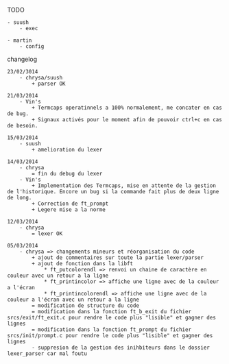 TODO

	- suush
		- exec

	- martin
		- config

changelog

	23/02/3014
		- chrysa/suush
			+ parser OK

	21/03/2014
    	- Vin's
        	+ Termcaps operatinnels a 100% normalement, me concater en cas de bug.
        	+ Signaux activés pour le moment afin de pouvoir ctrl+c en cas de besoin.

	15/03/2014
		- suush
			+ amelioration du lexer

	14/03/2014
		- chrysa
			= fin du debug du lexer
		- Vin's
			+ Implementation des Termcaps, mise en attente de la gestion de l'historique. Encore un bug si la commande fait plus de deux ligne de long.
			+ Correction de ft_prompt
			+ Legere mise a la norme

	12/03/2014
		- chrysa
			= lexer OK

	05/03/2014
		- chrysa => changements mineurs et réorganisation du code
			+ ajout de commentaires sur toute la partie lexer/parser
			+ ajout de fonction dans la libft
				* ft_putcolorendl => renvoi un chaine de caractère en couleur avec un retour a la ligne
				* ft_printincolor => affiche une ligne avec de la couleur a l'écran
				* ft_printincolorendl => affiche une ligne avec de la couleur a l'écran avec un retour a la ligne
			= modification de structure du code
			= modification dans la fonction ft_b_exit du fichier srcs/exit/ft_exit.c pour rendre le code plus "lisible" et gagner des lignes
			= modification dans la fonction ft_prompt du fichier srcs/init/prompt.c pour rendre le code plus "lisible" et gagner des lignes
			- suppresion de la gestion des inihbiteurs dans le dossier lexer_parser car mal foutu
